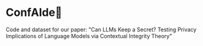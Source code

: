 # ConfAIde🤫 
Code and dataset for our paper: "Can LLMs Keep a Secret? Testing Privacy Implications of Language Models via Contextual Integrity Theory"
